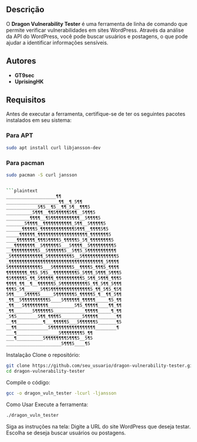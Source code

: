 ## Descrição

O **Dragon Vulnerability Tester** é uma ferramenta de linha de comando que permite verificar vulnerabilidades em sites WordPress. Através da análise da API do WordPress, você pode buscar usuários e postagens, o que pode ajudar a identificar informações sensíveis.

## Autores

- **GT9sec**
- **UprisingHK**

## Requisitos

Antes de executar a ferramenta, certifique-se de ter os seguintes pacotes instalados em seu sistema:

### Para APT

```bash
sudo apt install curl libjansson-dev
```

### Para pacman

```bash
sudo pacman -S curl jansson


```plaintext
___________________¶¶
____________________¶¶__¶_5¶¶
____________5¶5__¶5__¶¶_5¶__¶¶¶5
__________5¶¶¶__¶¶5¶¶¶¶¶5¶¶__5¶¶¶5
_________¶¶¶¶__¶5¶¶¶¶¶¶¶¶¶¶¶__5¶¶¶¶5
_______5¶¶¶¶__¶¶¶¶¶¶¶¶¶¶¶_5¶¶__5¶¶¶¶¶5
______¶¶¶¶¶5_¶¶¶¶¶¶¶¶¶¶¶¶¶5¶¶¶__¶¶¶¶5¶5
_____¶¶¶¶¶¶_¶¶¶¶¶¶¶¶¶¶¶¶¶¶¶¶¶¶¶_¶¶¶¶¶¶¶5
____¶¶¶¶¶¶¶_¶¶¶5¶¶¶¶5_¶¶¶¶¶5_5¶_¶¶¶¶¶¶¶¶5
___¶¶¶¶¶¶¶¶__5¶¶¶¶¶¶5___5¶¶¶¶__5¶¶¶¶¶¶¶¶¶5
__¶¶¶¶¶¶¶¶¶¶5__5¶¶¶¶¶¶5__5¶¶5_5¶¶¶¶¶¶¶¶¶¶¶
_5¶¶¶¶¶¶¶¶¶¶¶¶_5¶¶¶¶¶¶¶¶¶5__5¶¶¶¶¶¶¶¶¶¶¶¶¶5
_¶¶¶¶¶¶¶¶¶¶¶¶¶¶¶¶¶¶¶¶¶¶¶¶¶¶¶¶¶¶¶¶¶¶¶¶_5¶¶¶¶
5¶¶¶¶¶¶¶¶¶¶¶¶5___5¶¶¶¶¶¶¶5__¶¶¶¶5_¶¶¶5_¶¶¶¶
¶¶¶¶¶¶¶¶_¶¶5_5¶5__¶¶¶¶¶¶¶¶¶5_5¶¶¶_5¶¶¶_5¶¶¶5
¶5¶¶¶¶¶5_¶¶_5¶¶¶¶¶_¶¶¶¶¶¶¶¶¶¶5_5¶¶_5¶¶¶_¶¶¶5
¶¶¶¶_¶¶__¶__¶¶¶¶¶¶5_5¶¶¶¶¶¶¶¶¶¶5_¶¶_5¶¶_5¶¶¶
¶¶¶5_5¶______5¶¶5¶¶¶¶¶¶¶¶¶¶¶¶¶¶¶5_¶¶_5¶5_¶5¶
5¶¶____5¶¶¶¶5_____5¶¶¶¶¶¶¶5_¶¶¶¶¶5_¶__¶¶_5¶¶
_¶¶__5¶¶¶¶¶¶¶¶¶¶5____5¶¶¶¶¶¶_¶¶¶¶¶_____¶5_¶¶
_¶¶___5¶¶¶¶¶¶¶¶¶__________5¶5_¶¶¶¶¶____¶¶_¶¶
_¶¶_______5¶¶¶¶¶¶5____________¶¶¶¶¶_____¶_¶¶
_5¶5________5¶¶_¶¶¶¶5________5¶¶¶¶¶_______¶¶
__¶¶__________¶___¶¶¶¶¶5___5¶¶¶¶¶¶5_______¶5
__¶¶____________5¶¶¶¶¶¶¶¶¶¶¶¶¶¶¶¶¶________¶
___¶________________5¶¶¶¶¶¶¶¶5_¶¶
___¶__________5¶¶¶¶¶¶¶¶5¶¶¶5__5¶5
_____________________5¶¶¶5____¶5
```


Instalação
Clone o repositório:
```bash
git clone https://github.com/seu_usuario/dragon-vulnerability-tester.git
cd dragon-vulnerability-tester
```
Compile o código:
```bash
gcc -o dragon_vuln_tester -lcurl -ljansson
```
Como Usar
Execute a ferramenta:
```bash
./dragon_vuln_tester
```

Siga as instruções na tela:
Digite a URL do site WordPress que deseja testar.
Escolha se deseja buscar usuários ou postagens.

